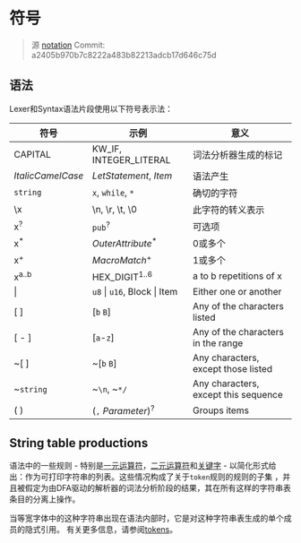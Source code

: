 # 符号

> 源 [notation](https://github.com/rust-lang-nursery/reference/blob/master/src/notation.md) Commit: a2405b970b7c8222a483b82213adcb17d646c75d

## 语法

Lexer和Syntax语法片段使用以下符号表示法：

| 符号               |     示例                      |     意义                                   |
|-------------------|-------------------------------|-------------------------------------------|
| CAPITAL           | KW_IF, INTEGER_LITERAL        | 词法分析器生成的标记                         |
| _ItalicCamelCase_ | _LetStatement_, _Item_        | 语法产生                                   |
| `string`          | `x`, `while`, `*`             | 确切的字符                                 |
| \\x               | \\n, \\r, \\t, \\0            | 此字符的转义表示                            |
| x<sup>?</sup>     | `pub`<sup>?</sup>             | 可选项                                     |
| x<sup>\*</sup>    | _OuterAttribute_<sup>\*</sup> | 0或多个                                    |
| x<sup>+</sup>     |  _MacroMatch_<sup>+</sup>     | 1或多个                                    |
| x<sup>a..b</sup>  | HEX_DIGIT<sup>1..6</sup>      | a to b repetitions of x                   |
| \|                | `u8` \| `u16`, Block \| Item  | Either one or another                     |
| [ ]               | [`b` `B`]                     | Any of the characters listed              |
| [ - ]             | [`a`-`z`]                     | Any of the characters in the range        |
| ~[ ]              | ~[`b` `B`]                    | Any characters, except those listed       |
| ~`string`         | ~`\n`, ~`*/`                  | Any characters, except this sequence      |
| ( )               | (`,` _Parameter_)<sup>?</sup> | Groups items                              |

## String table productions

语法中的一些规则 - 特别是[一元运算符]，[二元运算符]和[关键字] - 以简化形式给出：作为可打印字符串的列表。这些情况构成了关于`token`规则的规则的子集 ，并且被假定为由DFA驱动的解析器的词法分析阶段的结果，其在所有这样的字符串表条目的分离上操作。

当等宽字体中的这种字符串出现在语法内部时，它是对这种字符串表生成的单个成员的隐式引用。 有关更多信息，请参阅[tokens]。

[一元运算符]: https://rustlang-cn.org/office/rust/reference/statements-and-expressions/expressions/operator-expr.html#borrow-operators
[二元运算符]: https://rustlang-cn.org/office/rust/reference/statements-and-expressions/expressions/operator-expr.html#arithmetic-and-logical-binary-operators
[关键字]: https://rustlang-cn.org/office/rust/reference/lexical-structure/keywords.html
[tokens]: https://rustlang-cn.org/office/rust/reference/lexical-structure/tokens.html
